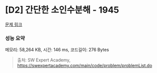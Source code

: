 # [D2] 간단한 소인수분해 - 1945 

[문제 링크](https://swexpertacademy.com/main/code/problem/problemDetail.do?contestProbId=AV5Pl0Q6ANQDFAUq) 

### 성능 요약

메모리: 58,264 KB, 시간: 146 ms, 코드길이: 276 Bytes



> 출처: SW Expert Academy, https://swexpertacademy.com/main/code/problem/problemList.do